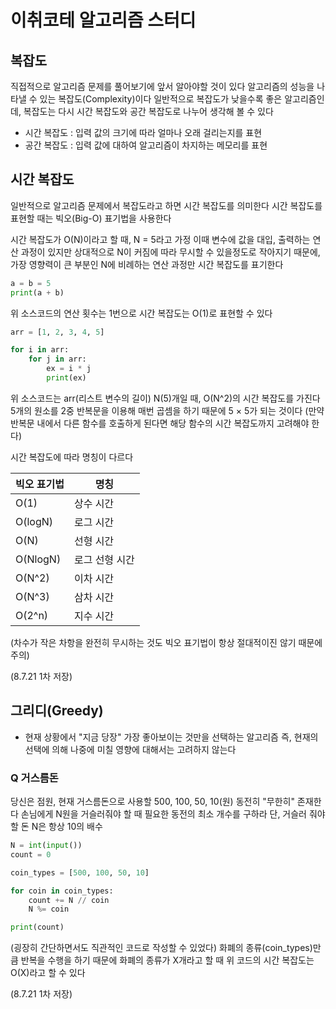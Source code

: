 # 이취코테 알고리즘 스터디

## 복잡도
직접적으로 알고리즘 문제를 풀어보기에 앞서 알아야할 것이 있다
알고리즘의 성능을 나타낼 수 있는 복잡도(Complexity)이다
일반적으로 복잡도가 낮을수록 좋은 알고리즘인데, 복잡도는 다시 시간 복잡도와 공간 복잡도로 나누어 생각해 볼 수 있다

* 시간 복잡도 : 입력 값의 크기에 따라 얼마나 오래 걸리는지를 표현
* 공간 복잡도 : 입력 값에 대하여 알고리즘이 차지하는 메모리를 표현

## 시간 복잡도
일반적으로 알고리즘 문제에서 복잡도라고 하면 시간 복잡도를 의미한다
시간 복잡도를 표현할 때는 빅오(Big-O) 표기법을 사용한다

시간 복잡도가 O(N)이라고 할 때, N = 5라고 가정
이때 변수에 값을 대입, 출력하는 연산 과정이 있지만 상대적으로 N이 커짐에 따라 무시할 수 있을정도로 작아지기 때문에, 가장 영향력이 큰 부분인 N에 비례하는 연산 과정만 시간 복잡도를 표기한다

```python
a = b = 5
print(a + b)
```
위 소스코드의 연산 횟수는 1번으로 시간 복잡도는 O(1)로 표현할 수 있다

```python
arr = [1, 2, 3, 4, 5]

for i in arr:
    for j in arr:
        ex = i * j
        print(ex)
```
위 소스코드는 arr(리스트 변수의 길이) N(5)개일 때, O(N^2)의 시간 복잡도를 가진다
5개의 원소를 2중 반복문을 이용해 매번 곱셈을 하기 때문에 5 × 5가 되는 것이다
(만약 반복문 내에서 다른 함수를 호출하게 된다면 해당 함수의 시간 복잡도까지 고려해야 한다)

시간 복잡도에 따라 명칭이 다르다

| 빅오 표기법  | 명칭           |
| :----------- | -------------- |
| O(1)         | 상수 시간      |
| O(logN)  | 로그 시간      |
| O(N)         | 선형 시간      |
| O(NlogN) | 로그 선형 시간 |
| O(N^2)   | 이차 시간      |
| O(N^3)   | 삼차 시간      |
| O(2^n)   | 지수 시간      |

(차수가 작은 차항을 완전히 무시하는 것도 빅오 표기법이 항상 절대적이진 않기 때문에 주의)



(8.7.21 1차 저장)



## 그리디(Greedy)
- 현재 상황에서 "지금 당장" 가장 좋아보이는 것만을 선택하는 알고리즘
  즉, 현재의 선택에 의해 나중에 미칠 영향에 대해서는 고려하지 않는다
  
  

### Q 거스름돈
당신은 점원, 현재 거스름돈으로 사용할 500, 100, 50, 10(원) 동전히 "무한히" 존재한다
손님에게 N원을 거슬러줘야 할 때 필요한 동전의 최소 개수를 구하라
단, 거슬러 줘야 할 돈 N은 항상 10의 배수

```python
N = int(input())
count = 0

coin_types = [500, 100, 50, 10]

for coin in coin_types:
    count += N // coin
    N %= coin

print(count)
```

(굉장히 간단하면서도 직관적인 코드로 작성할 수 있었다)
화폐의 종류(coin_types)만큼 반복을 수행을 하기 때문에 화폐의 종류가 X개라고 할 때
위 코드의 시간 복잡도는 O(X)라고 할 수 있다

(8.7.21 1차 저장)
